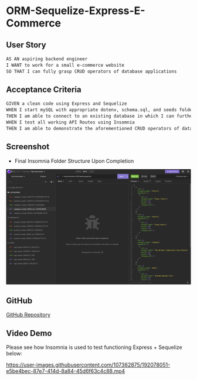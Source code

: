 # ORM-Sequelize-Express-E-Commerce

## User Story

```md
AS AN aspiring backend engineer
I WANT to work for a small e-commerce website 
SO THAT I can fully grasp CRUD operators of database applications
```

## Acceptance Criteria

```md
GIVEN a clean code using Express and Sequelize
WHEN I start mySQL with appropriate dotenv, schema.sql, and seeds folder
THEN I am able to connect to an existing database in which I can further CREATE, READ, UPDATE and DELETE existing data 
WHEN I test all working API Routes using Insomnia
THEN I am able to demonstrate the aforementioned CRUD operators of database applications
```

## Screenshot
* Final Insomnia Folder Structure Upon Completion
<img src="./Assets/Screen%20Shot%202022-09-22%20at%205.31.36%20PM.png">

## GitHub
[GitHub Repository](https://github.com/leanonruthie/ORM-Sequelize-Express-E-Commerce.git)

## Video Demo
Please see how Insomnia is used to test functioning Express + Sequelize below:


https://user-images.githubusercontent.com/107362875/192078051-e5be4bec-87e7-414d-8a84-45d6f63c4c88.mp4

